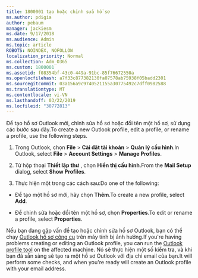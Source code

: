 ```yaml
---
title: 1800001 tạo hoặc chỉnh sửa hồ sơ
ms.author: pdigia
author: pebaum
manager: jackiesm
ms.date: 9/17/2018
ms.audience: Admin
ms.topic: article
ROBOTS: NOINDEX, NOFOLLOW
localization_priority: Normal
ms.collection: Adm_O365
ms.custom: 1800001
ms.assetid: f08354bf-43c0-449a-91bc-85f76672550a
ms.openlocfilehash: a7f33c877382130fa07578ab75938f05badd2301
ms.sourcegitcommit: 03a156a9c9740521155a30775492c7dff0982588
ms.translationtype: MT
ms.contentlocale: vi-VN
ms.lasthandoff: 03/22/2019
ms.locfileid: "30772813"
---
```

<span data-ttu-id="f1735-102">Để tạo hồ sơ Outlook mới, chỉnh sửa hồ sơ hoặc đổi tên một hồ sơ, sử dụng các bước sau đây.</span><span class="sxs-lookup"><span data-stu-id="f1735-102">To create a new Outlook profile, edit a profile, or rename a profile, use the following steps.</span></span>
  
1. <span data-ttu-id="f1735-103">Trong Outlook, chọn **File** \> **Cài đặt tài khoản** \> **Quản lý cấu hình**.</span><span class="sxs-lookup"><span data-stu-id="f1735-103">In Outlook, select **File** \> **Account Settings** \> **Manage Profiles**.</span></span>
    
2. <span data-ttu-id="f1735-104">Từ hộp thoại **Thiết lập thư** , chọn **Hiển thị cấu hình**.</span><span class="sxs-lookup"><span data-stu-id="f1735-104">From the **Mail Setup** dialog, select **Show Profiles**.</span></span>
    
3. <span data-ttu-id="f1735-105">Thực hiện một trong các cách sau:</span><span class="sxs-lookup"><span data-stu-id="f1735-105">Do one of the following:</span></span>
    
  - <span data-ttu-id="f1735-106">Để tạo một hồ sơ mới, hãy chọn **Thêm**.</span><span class="sxs-lookup"><span data-stu-id="f1735-106">To create a new profile, select **Add**.</span></span>
    
  - <span data-ttu-id="f1735-107">Để chỉnh sửa hoặc đổi tên một hồ sơ, chọn **Properties**.</span><span class="sxs-lookup"><span data-stu-id="f1735-107">To edit or rename a profile, select **Properties**.</span></span>
    
<span data-ttu-id="f1735-108">Nếu bạn đang gặp vấn đề tạo hoặc chỉnh sửa hồ sơ Outlook, bạn có thể chạy [Outlook hồ sơ công cụ](https://aka.ms/SaRA-OutlookSetupProfile) trên máy tính bị ảnh hưởng.</span><span class="sxs-lookup"><span data-stu-id="f1735-108">If you're having problems creating or editing an Outlook profile, you can run the [Outlook profile tool](https://aka.ms/SaRA-OutlookSetupProfile) on the affected machine.</span></span> <span data-ttu-id="f1735-109">Nó sẽ thực hiện một số kiểm tra, và khi bạn đã sẵn sàng sẽ tạo ra một hồ sơ Outlook với địa chỉ email của bạn.</span><span class="sxs-lookup"><span data-stu-id="f1735-109">It will perform some checks, and when you're ready will create an Outlook profile with your email address.</span></span> 
  

